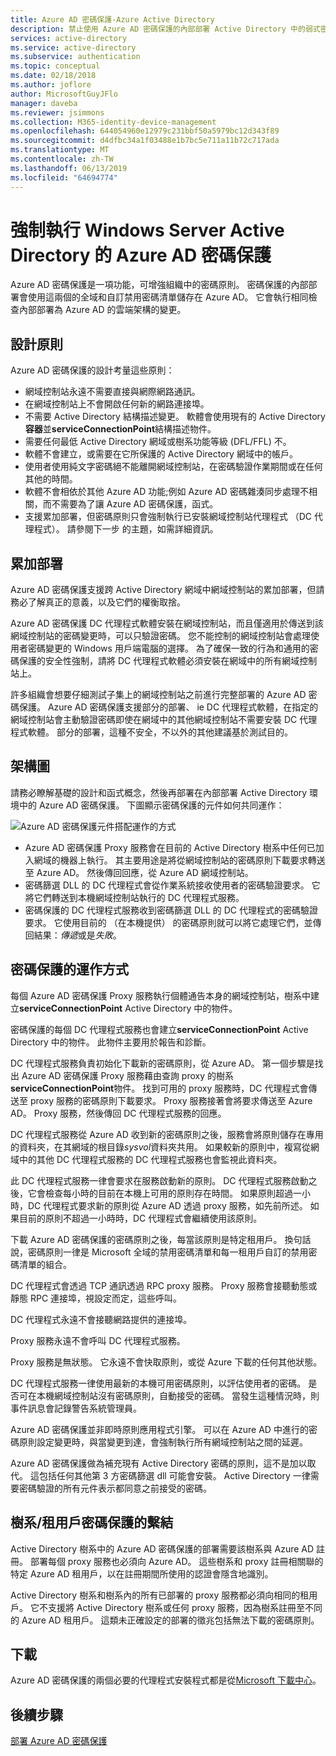 ```yaml
---
title: Azure AD 密碼保護-Azure Active Directory
description: 禁止使用 Azure AD 密碼保護的內部部署 Active Directory 中的弱式密碼
services: active-directory
ms.service: active-directory
ms.subservice: authentication
ms.topic: conceptual
ms.date: 02/18/2018
ms.author: joflore
author: MicrosoftGuyJFlo
manager: daveba
ms.reviewer: jsimmons
ms.collection: M365-identity-device-management
ms.openlocfilehash: 644054960e12979c231bbf50a5979bc12d343f89
ms.sourcegitcommit: d4dfbc34a1f03488e1b7bc5e711a11b72c717ada
ms.translationtype: MT
ms.contentlocale: zh-TW
ms.lasthandoff: 06/13/2019
ms.locfileid: "64694774"
---
```

# <a name="enforce-azure-ad-password-protection-for-windows-server-active-directory"></a>強制執行 Windows Server Active Directory 的 Azure AD 密碼保護

Azure AD 密碼保護是一項功能，可增強組織中的密碼原則。 密碼保護的內部部署會使用這兩個的全域和自訂禁用密碼清單儲存在 Azure AD。 它會執行相同檢查內部部署為 Azure AD 的雲端架構的變更。

## <a name="design-principles"></a>設計原則

Azure AD 密碼保護的設計考量這些原則：

* 網域控制站永遠不需要直接與網際網路通訊。
* 在網域控制站上不會開啟任何新的網路連接埠。
* 不需要 Active Directory 結構描述變更。 軟體會使用現有的 Active Directory**容器**並**serviceConnectionPoint**結構描述物件。
* 需要任何最低 Active Directory 網域或樹系功能等級 (DFL/FFL) 不。
* 軟體不會建立，或需要在它所保護的 Active Directory 網域中的帳戶。
* 使用者使用純文字密碼絕不能離開網域控制站，在密碼驗證作業期間或在任何其他的時間。
* 軟體不會相依於其他 Azure AD 功能;例如 Azure AD 密碼雜湊同步處理不相關，而不需要為了讓 Azure AD 密碼保護，函式。
* 支援累加部署，但密碼原則只會強制執行已安裝網域控制站代理程式 （DC 代理程式）。 請參閱下一步 的主題，如需詳細資訊。

## <a name="incremental-deployment"></a>累加部署

Azure AD 密碼保護支援跨 Active Directory 網域中網域控制站的累加部署，但請務必了解真正的意義，以及它們的權衡取捨。

Azure AD 密碼保護 DC 代理程式軟體安裝在網域控制站，而且僅適用於傳送到該網域控制站的密碼變更時，可以只驗證密碼。 您不能控制的網域控制站會處理使用者密碼變更的 Windows 用戶端電腦的選擇。 為了確保一致的行為和通用的密碼保護的安全性強制，請將 DC 代理程式軟體必須安裝在網域中的所有網域控制站上。

許多組織會想要仔細測試子集上的網域控制站之前進行完整部署的 Azure AD 密碼保護。 Azure AD 密碼保護支援部分的部署、 ie DC 代理程式軟體，在指定的網域控制站會主動驗證密碼即使在網域中的其他網域控制站不需要安裝 DC 代理程式軟體。 部分的部署，這種不安全，不以外的其他建議基於測試目的。

## <a name="architectural-diagram"></a>架構圖

請務必瞭解基礎的設計和函式概念，然後再部署在內部部署 Active Directory 環境中的 Azure AD 密碼保護。 下圖顯示密碼保護的元件如何共同運作：

![Azure AD 密碼保護元件搭配運作的方式](./media/concept-password-ban-bad-on-premises/azure-ad-password-protection.png)

* Azure AD 密碼保護 Proxy 服務會在目前的 Active Directory 樹系中任何已加入網域的機器上執行。 其主要用途是將從網域控制站的密碼原則下載要求轉送至 Azure AD。 然後傳回回應，從 Azure AD 網域控制站。
* 密碼篩選 DLL 的 DC 代理程式會從作業系統接收使用者的密碼驗證要求。 它將它們轉送到本機網域控制站執行的 DC 代理程式服務。
* 密碼保護的 DC 代理程式服務收到密碼篩選 DLL 的 DC 代理程式的密碼驗證要求。 它使用目前的 （在本機提供） 的密碼原則就可以將它處理它們，並傳回結果：*傳遞*或是*失敗*。

## <a name="how-password-protection-works"></a>密碼保護的運作方式

每個 Azure AD 密碼保護 Proxy 服務執行個體通告本身的網域控制站，樹系中建立**serviceConnectionPoint** Active Directory 中的物件。

密碼保護的每個 DC 代理程式服務也會建立**serviceConnectionPoint** Active Directory 中的物件。 此物件主要用於報告和診斷。

DC 代理程式服務負責初始化下載新的密碼原則，從 Azure AD。 第一個步驟是找出 Azure AD 密碼保護 Proxy 服務藉由查詢 proxy 的樹系**serviceConnectionPoint**物件。 找到可用的 proxy 服務時，DC 代理程式會傳送至 proxy 服務的密碼原則下載要求。 Proxy 服務接著會將要求傳送至 Azure AD。 Proxy 服務，然後傳回 DC 代理程式服務的回應。

DC 代理程式服務從 Azure AD 收到新的密碼原則之後，服務會將原則儲存在專用的資料夾，在其網域的根目錄*sysvol*資料夾共用。 如果較新的原則中，複寫從網域中的其他 DC 代理程式服務的 DC 代理程式服務也會監視此資料夾。

此 DC 代理程式服務一律會要求在服務啟動新的原則。 DC 代理程式服務啟動之後，它會檢查每小時的目前在本機上可用的原則存在時間。 如果原則超過一小時，DC 代理程式要求新的原則從 Azure AD 透過 proxy 服務，如先前所述。 如果目前的原則不超過一小時時，DC 代理程式會繼續使用該原則。

下載 Azure AD 密碼保護的密碼原則之後，每當該原則是特定租用戶。 換句話說，密碼原則一律是 Microsoft 全域的禁用密碼清單和每一租用戶自訂的禁用密碼清單的組合。

DC 代理程式會透過 TCP 通訊透過 RPC proxy 服務。 Proxy 服務會接聽動態或靜態 RPC 連接埠，視設定而定，這些呼叫。

DC 代理程式永遠不會接聽網路提供的連接埠。

Proxy 服務永遠不會呼叫 DC 代理程式服務。

Proxy 服務是無狀態。 它永遠不會快取原則，或從 Azure 下載的任何其他狀態。

DC 代理程式服務一律使用最新的本機可用密碼原則，以評估使用者的密碼。 是否可在本機網域控制站沒有密碼原則，自動接受的密碼。 當發生這種情況時，則事件訊息會記錄警告系統管理員。

Azure AD 密碼保護並非即時原則應用程式引擎。 可以在 Azure AD 中進行的密碼原則設定變更時，與當變更到達，會強制執行所有網域控制站之間的延遲。

Azure AD 密碼保護做為補充現有 Active Directory 密碼的原則，這不是加以取代。 這包括任何其他第 3 方密碼篩選 dll 可能會安裝。 Active Directory 一律需要密碼驗證的所有元件表示都同意之前接受的密碼。

## <a name="foresttenant-binding-for-password-protection"></a>樹系/租用戶密碼保護的繫結

Active Directory 樹系中的 Azure AD 密碼保護的部署需要該樹系與 Azure AD 註冊。 部署每個 proxy 服務也必須向 Azure AD。 這些樹系和 proxy 註冊相關聯的特定 Azure AD 租用戶，以在註冊期間所使用的認證會隱含地識別。

Active Directory 樹系和樹系內的所有已部署的 proxy 服務都必須向相同的租用戶。 它不支援將 Active Directory 樹系或任何 proxy 服務，因為樹系註冊至不同的 Azure AD 租用戶。 這類未正確設定的部署的徵兆包括無法下載的密碼原則。

## <a name="download"></a>下載

Azure AD 密碼保護的兩個必要的代理程式安裝程式都是從[Microsoft 下載中心](https://www.microsoft.com/download/details.aspx?id=57071)。

## <a name="next-steps"></a>後續步驟
[部署 Azure AD 密碼保護](howto-password-ban-bad-on-premises-deploy.md)
